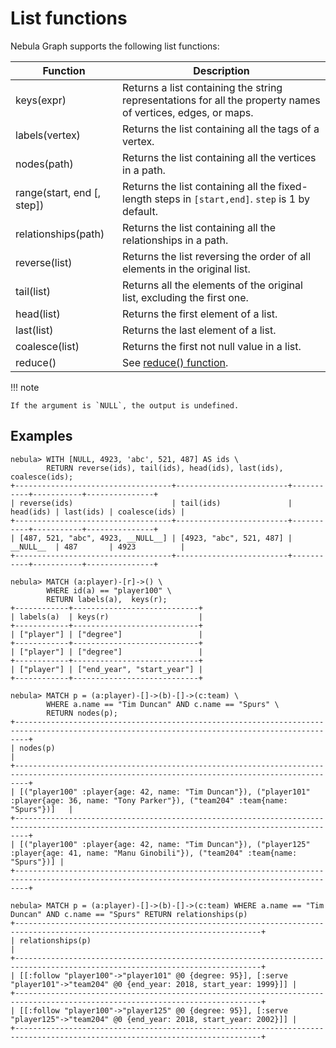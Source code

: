 # List functions

Nebula Graph supports the following list functions:

| Function| Description |
| ----  |  ----|
| keys(expr) | Returns a list containing the string representations for all the property names of vertices, edges, or maps. |
| labels(vertex) | Returns the list containing all the tags of a vertex. |
| nodes(path) | Returns the list containing all the vertices in a path. |
| range(start, end [, step]) | Returns the list containing all the fixed-length steps in `[start,end]`. `step` is 1 by default. |
| relationships(path) | Returns the list containing all the relationships in a path. |
| reverse(list) | Returns the list reversing the order of all elements in the original list. |
| tail(list) | Returns all the elements of the original list, excluding the first one. |
| head(list) | Returns the first element of a list. |
| last(list) | Returns the last element of a list. |
| coalesce(list) | Returns the first not null value in a list. |
| reduce() | See [reduce() function](./11.reduce.md). |

!!! note

    If the argument is `NULL`, the output is undefined.

## Examples

```ngql
nebula> WITH [NULL, 4923, 'abc', 521, 487] AS ids \
        RETURN reverse(ids), tail(ids), head(ids), last(ids), coalesce(ids);
+-----------------------------------+-------------------------+-----------+-----------+---------------+
| reverse(ids)                      | tail(ids)               | head(ids) | last(ids) | coalesce(ids) |
+-----------------------------------+-------------------------+-----------+-----------+---------------+
| [487, 521, "abc", 4923, __NULL__] | [4923, "abc", 521, 487] | __NULL__  | 487       | 4923          |
+-----------------------------------+-------------------------+-----------+-----------+---------------+

nebula> MATCH (a:player)-[r]->() \
        WHERE id(a) == "player100" \
        RETURN labels(a),  keys(r);
+------------+----------------------------+
| labels(a)  | keys(r)                    |
+------------+----------------------------+
| ["player"] | ["degree"]                 |
+------------+----------------------------+
| ["player"] | ["degree"]                 |
+------------+----------------------------+
| ["player"] | ["end_year", "start_year"] |
+------------+----------------------------+

nebula> MATCH p = (a:player)-[]->(b)-[]->(c:team) \
        WHERE a.name == "Tim Duncan" AND c.name == "Spurs" \
        RETURN nodes(p);
+-----------------------------------------------------------------------------------------------------------------------------------------------+
| nodes(p)                                                                                                                                      |
+-----------------------------------------------------------------------------------------------------------------------------------------------+
| [("player100" :player{age: 42, name: "Tim Duncan"}), ("player101" :player{age: 36, name: "Tony Parker"}), ("team204" :team{name: "Spurs"})]   |
+-----------------------------------------------------------------------------------------------------------------------------------------------+
| [("player100" :player{age: 42, name: "Tim Duncan"}), ("player125" :player{age: 41, name: "Manu Ginobili"}), ("team204" :team{name: "Spurs"})] |
+-----------------------------------------------------------------------------------------------------------------------------------------------+

nebula> MATCH p = (a:player)-[]->(b)-[]->(c:team) WHERE a.name == "Tim Duncan" AND c.name == "Spurs" RETURN relationships(p)
+-----------------------------------------------------------------------------------------------------------------------------+
| relationships(p)                                                                                                            |
+-----------------------------------------------------------------------------------------------------------------------------+
| [[:follow "player100"->"player101" @0 {degree: 95}], [:serve "player101"->"team204" @0 {end_year: 2018, start_year: 1999}]] |
+-----------------------------------------------------------------------------------------------------------------------------+
| [[:follow "player100"->"player125" @0 {degree: 95}], [:serve "player125"->"team204" @0 {end_year: 2018, start_year: 2002}]] |
+-----------------------------------------------------------------------------------------------------------------------------+
```
